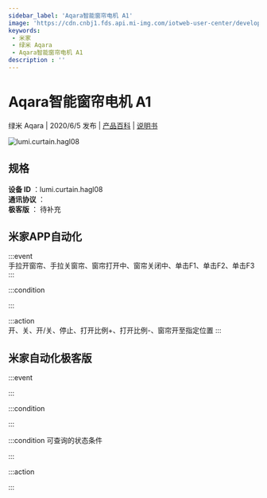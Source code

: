 ```yaml
---
sidebar_label: 'Aqara智能窗帘电机 A1'
image: 'https://cdn.cnbj1.fds.api.mi-img.com/iotweb-user-center/developer_1678870952610D7TnHyPD.png?GalaxyAccessKeyId=AKVGLQWBOVIRQ3XLEW&Expires=9223372036854775807&Signature=NUUBA6MEVyEq7V0ty1/B3gzTXEE='
keywords: 
 - 米家
 - 绿米 Aqara
 - Aqara智能窗帘电机 A1
description : ''
---
```

# Aqara智能窗帘电机 A1

绿米 Aqara | 2020/6/5 发布 | [产品百科](https://home.mi.com/webapp/content/baike/product/index.html?model=lumi.curtain.hagl08/) | [说明书](https://home.mi.com/views/introduction.html?model=lumi.curtain.hagl08&region=cn)

![lumi.curtain.hagl08](https://cdn.cnbj1.fds.api.mi-img.com/iotweb-user-center/developer_1678870952610D7TnHyPD.png?GalaxyAccessKeyId=AKVGLQWBOVIRQ3XLEW&Expires=9223372036854775807&Signature=NUUBA6MEVyEq7V0ty1/B3gzTXEE=)

## 规格  
> 
**设备 ID** ：lumi.curtain.hagl08  
**通讯协议** ：  
**极客版**  ： 待补充 


## 米家APP自动化  

:::event  
手拉开窗帘、手拉关窗帘、窗帘打开中、窗帘关闭中、单击F1、单击F2、单击F3
:::

:::condition  

:::

:::action   
开、关、开/关、停止、打开比例+、打开比例-、窗帘开至指定位置
:::

## 米家自动化极客版  

:::event  

:::

:::condition  

:::

:::condition 可查询的状态条件  

:::

:::action  

:::

        

